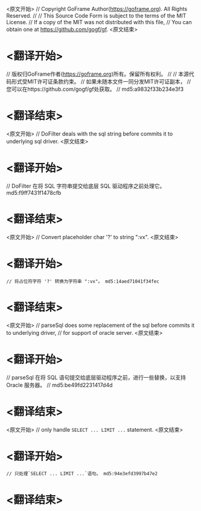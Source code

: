 
<原文开始>
// Copyright GoFrame Author(https://goframe.org). All Rights Reserved.
//
// This Source Code Form is subject to the terms of the MIT License.
// If a copy of the MIT was not distributed with this file,
// You can obtain one at https://github.com/gogf/gf.
<原文结束>

# <翻译开始>
// 版权归GoFrame作者(https://goframe.org)所有。保留所有权利。
//
// 本源代码形式受MIT许可证条款约束。
// 如果未随本文件一同分发MIT许可证副本，
// 您可以在https://github.com/gogf/gf处获取。
// md5:a9832f33b234e3f3
# <翻译结束>


<原文开始>
// DoFilter deals with the sql string before commits it to underlying sql driver.
<原文结束>

# <翻译开始>
// DoFilter 在将 SQL 字符串提交给底层 SQL 驱动程序之前处理它。 md5:f9ff7431f1478cfb
# <翻译结束>


<原文开始>
// Convert placeholder char '?' to string ":vx".
<原文结束>

# <翻译开始>
	// 将占位符字符 '?' 转换为字符串 ":vx"。 md5:14aed71041f34fec
# <翻译结束>


<原文开始>
// parseSql does some replacement of the sql before commits it to underlying driver,
// for support of oracle server.
<原文结束>

# <翻译开始>
// parseSql 在将 SQL 语句提交给底层驱动程序之前，进行一些替换，以支持 Oracle 服务器。
// md5:be49fd2231417d4d
# <翻译结束>


<原文开始>
// only handle `SELECT ... LIMIT ...` statement.
<原文结束>

# <翻译开始>
	// 只处理`SELECT ... LIMIT ...`语句。 md5:94e3efd3997b47e2
# <翻译结束>

